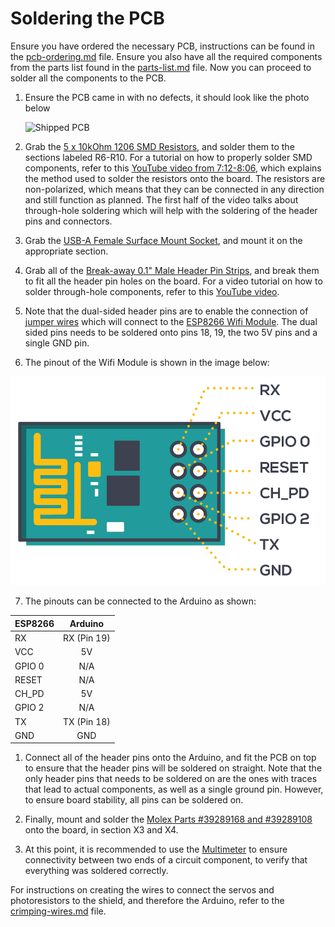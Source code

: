 # Soldering the PCB

Ensure you have ordered the necessary PCB, instructions can be found in the [pcb-ordering.md](pcb-ordering.md) file. Ensure you also have all the required components from the parts list found  in the [parts-list.md](parts-list.md) file. Now you can proceed to solder all the components to the PCB.

1. Ensure the PCB came in with no defects, it should look like the photo below
   
   ![Shipped PCB](images/pcb-bare.png)

2. Grab the [5 x 10kOhm 1206 SMD Resistors](parts-list.md), and solder them to the sections labeled R6-R10. For a tutorial on how to properly solder SMD components, refer to this [YouTube video from 7:12-8:06](https://youtu.be/VxMV6wGS3NY?t=432), which explains the method used to solder the resistors onto the board. The resistors are non-polarized, which means that they can be connected in any direction and still function as planned. The first half of the video talks about through-hole soldering which will help with the soldering of the header pins and connectors.

3. Grab the [USB-A Female Surface Mount Socket](parts-list.md), and mount it on the appropriate section.

4. Grab all of the [Break-away 0.1" Male Header Pin Strips](parts-list.md), and break them to fit all the header pin holes on the board. For a video tutorial on how to solder through-hole components, refer to this [YouTube video](https://youtu.be/VxMV6wGS3NY). 
   
5. Note that the dual-sided header pins are to enable the connection of [jumper wires](parts-list.md) which will connect to the [ESP8266 Wifi Module](parts-list.md). The dual sided pins needs to be soldered onto pins 18, 19, the two 5V pins and a single GND pin.
6. The pinout of the Wifi Module is shown in the image below:

![ESP8266 Pinout](images/esp8266-pinout.png)

7. The pinouts can be connected to the Arduino as shown:

| ESP8266 | Arduino |
| - | :-: |
| RX | RX (Pin 19) |
| VCC | 5V |
| GPIO 0 | N/A |
| RESET | N/A |
| CH_PD | 5V |
| GPIO 2 | N/A
| TX | TX (Pin 18) |
| GND | GND |

1. Connect all of the header pins onto the Arduino, and fit the PCB on top to ensure that the header pins will be soldered on straight. Note that the only header pins that needs to be soldered on are the ones with traces that lead to actual components, as well as a single ground pin. However, to ensure board stability, all pins can be soldered on.
   
2.  Finally, mount and solder the [Molex Parts #39289168 and #39289108](parts-list.md) onto the board, in section X3 and X4.
   
3.   At this point, it is recommended to use the [Multimeter](parts-list.md) to ensure connectivity between two ends of a circuit component, to verify that everything was soldered correctly.

For instructions on creating the wires to connect the servos and photoresistors to the shield, and therefore the Arduino, refer to the [crimping-wires.md](crimping-wires.md) file.